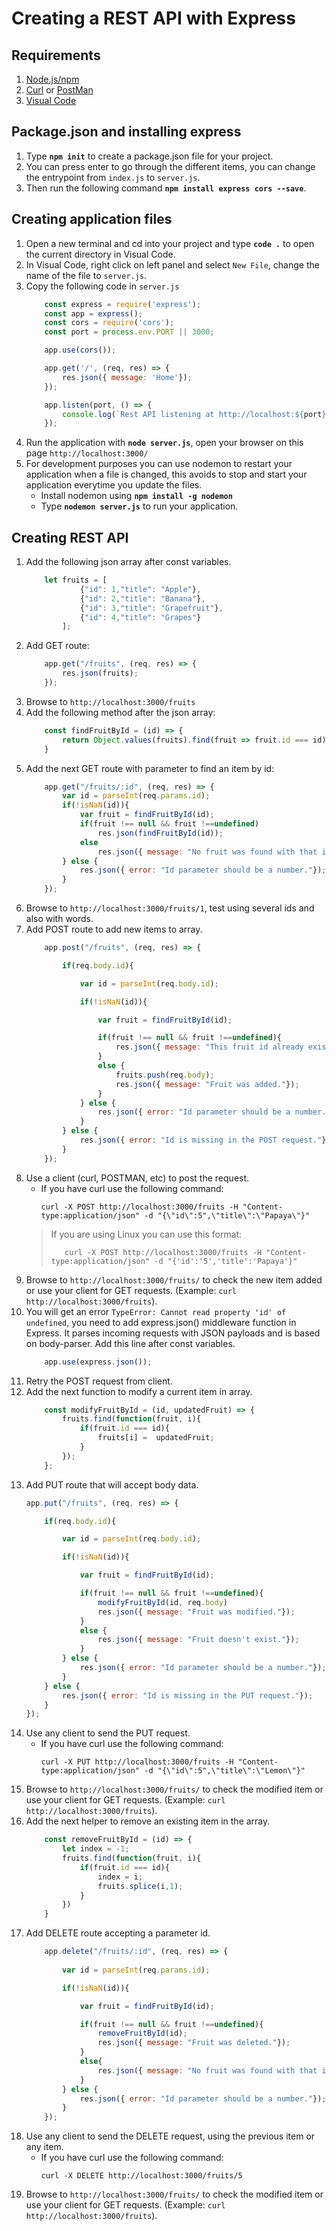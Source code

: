 # Creating a REST API with Express
## Requirements
1. [Node.js/npm](https://nodejs.org/en/download/)
2. [Curl](https://curl.se/windows/) or [PostMan](https://www.postman.com/downloads/)
3. [Visual Code](https://code.visualstudio.com/download)

## Package.json and installing express
1. Type **`npm init`** to create a package.json file for your project.
2. You can press enter to go through the different items, you can change the entrypoint from `index.js` to `server.js`.
3. Then run the following command **`npm install express cors --save`**.

## Creating application files
1. Open a new terminal and cd into your project and type **`code .`** to open the current directory in Visual Code.
2. In Visual Code, right click on left panel and select `New File`, change the name of the file to `server.js`.
3. Copy the following code in `server.js`
    ```javascript
        const express = require('express');
        const app = express();
        const cors = require('cors');
        const port = process.env.PORT || 3000;

        app.use(cors());

        app.get('/', (req, res) => {
            res.json({ message: 'Home'});
        });

        app.listen(port, () => {
            console.log(`Rest API listening at http://localhost:${port}`)
        });
    ```
4. Run the application with **`node server.js`**, open your browser on this page `http://localhost:3000/`
5. For development purposes you can use nodemon to restart your application when a file is changed, this avoids to stop and start your application everytime you update the files.
   - Install nodemon using **`npm install -g nodemon`**
   - Type **`nodemon server.js`** to run your application.

## Creating REST API
1. Add the following json array after const variables.
    ```javascript
        let fruits = [
                {"id": 1,"title": "Apple"},
                {"id": 2,"title": "Banana"},
                {"id": 3,"title": "Grapefruit"},
                {"id": 4,"title": "Grapes"}
            ];
    ```
2. Add GET route:
    ```javascript
        app.get("/fruits", (req, res) => {
            res.json(fruits);
        });
    ```
3. Browse to `http://localhost:3000/fruits`
4. Add the following method after the json array:
    ```javascript
        const findFruitById = (id) => {
            return Object.values(fruits).find(fruit => fruit.id === id);
        }
    ```
5. Add the next GET route with parameter to find an item by id:
    ```javascript
        app.get("/fruits/:id", (req, res) => {
            var id = parseInt(req.params.id);
            if(!isNaN(id)){
                var fruit = findFruitById(id);
                if(fruit !== null && fruit !==undefined)
                    res.json(findFruitById(id));
                else
                    res.json({ message: "No fruit was found with that id."});  
            } else {
                res.json({ error: "Id parameter should be a number."});
            }   
        });
    ```
6. Browse to `http://localhost:3000/fruits/1`, test using several ids and also with words.
7. Add POST route to add new items to array.
    ```javascript
        app.post("/fruits", (req, res) => {

            if(req.body.id){

                var id = parseInt(req.body.id);

                if(!isNaN(id)){

                    var fruit = findFruitById(id);

                    if(fruit !== null && fruit !==undefined){
                        res.json({ message: "This fruit id already exists."}); 
                    }
                    else {
                        fruits.push(req.body);
                        res.json({ message: "Fruit was added."});
                    }
                } else {
                    res.json({ error: "Id parameter should be a number."});
                }   
            } else {
                res.json({ error: "Id is missing in the POST request."});
            }  
        });
    ```
8. Use a client (curl, POSTMAN, etc) to post the request.
   - If you have curl use the following command: 
        ```
        curl -X POST http://localhost:3000/fruits -H "Content-type:application/json" -d "{\"id\":5",\"title\":\"Papaya\"}"
        ```
    > If you are using Linux you can use this format:
    >```
    >    curl -X POST http://localhost:3000/fruits -H "Content-type:application/json" -d "{'id':'5','title':'Papaya'}"
    >```
9. Browse to `http://localhost:3000/fruits/` to check the new item added or use your client for GET requests. (Example: `curl http://localhost:3000/fruits`).
10. You will get an error `TypeError: Cannot read property 'id' of undefined`, you need to add express.json() middleware function in Express. It parses incoming requests with JSON payloads and is based on body-parser. Add this line after const variables.
    ```javascript
        app.use(express.json());
    ```
11. Retry the POST request from client.
12. Add the next function to modify a current item in array.
    ```javascript
        const modifyFruitById = (id, updatedFruit) => {
            fruits.find(function(fruit, i){
                if(fruit.id === id){
                    fruits[i] =  updatedFruit;
                }
            });
        };
    ```
13. Add PUT route that will accept body data.
    ```javascript
    app.put("/fruits", (req, res) => {

        if(req.body.id){

            var id = parseInt(req.body.id);

            if(!isNaN(id)){

                var fruit = findFruitById(id);

                if(fruit !== null && fruit !==undefined){
                    modifyFruitById(id, req.body)
                    res.json({ message: "Fruit was modified."});  
                }
                else {
                    res.json({ message: "Fruit doesn't exist."}); 
                }
            } else {
                res.json({ error: "Id parameter should be a number."});
            }   
        } else {
            res.json({ error: "Id is missing in the PUT request."});
        }  
    });
    ```
14. Use any client to send the PUT request. 
    - If you have curl use the following command: 
        ```
        curl -X PUT http://localhost:3000/fruits -H "Content-type:application/json" -d "{\"id\":5",\"title\":\"Lemon\"}"
        ```
15. Browse to `http://localhost:3000/fruits/` to check the modified item or use your client for GET requests. (Example: `curl http://localhost:3000/fruits`).
16. Add the next helper to remove an existing item in the array.
    ```javascript
        const removeFruitById = (id) => {
            let index = -1;
            fruits.find(function(fruit, i){
                if(fruit.id === id){
                    index = i;
                    fruits.splice(i,1);
                }
            })
        }
    ```
17. Add DELETE route accepting a parameter id.
    ```javascript
        app.delete("/fruits/:id", (req, res) => {
            
            var id = parseInt(req.params.id);

            if(!isNaN(id)){

                var fruit = findFruitById(id);

                if(fruit !== null && fruit !==undefined){
                    removeFruitById(id);
                    res.json({ message: "Fruit was deleted."});  
                }
                else{
                    res.json({ message: "No fruit was found with that id."});  
                }
            } else {
                res.json({ error: "Id parameter should be a number."});
            }   
        });
    ```
18. Use any client to send the DELETE request, using the previous item or any item.
    - If you have curl use the following command: 
        ```
        curl -X DELETE http://localhost:3000/fruits/5
        ```
19. Browse to `http://localhost:3000/fruits/` to check the modified item or use your client for GET requests. (Example: `curl http://localhost:3000/fruits`).
